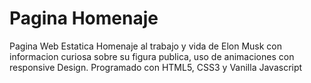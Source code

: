 # Pagina Homenaje 

Pagina Web Estatica Homenaje al trabajo y vida de Elon Musk con informacion curiosa sobre su figura publica, 
uso de animaciones con responsive Design. 
Programado con HTML5, CSS3 y Vanilla Javascript
